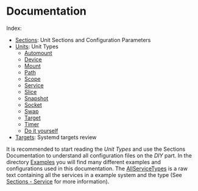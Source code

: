 <!-- 

	Bruno Mondelo Giaramita                                    
	mondelob14@gmail.com                                       
	isx48185462                                                
	Escola del Treball de Barcelona 2017-04-26
	
															 -->

# Documentation
Index:
* [Sections](sections.md): Unit Sections and Configuration Parameters
* [Units](units.md): Unit Types
	* [Automount](units.md#automount)
	* [Device](units.md#device)
	* [Mount](units.md#mount)
	* [Path](units.md#path)
	* [Scope](units.md#scope)
	* [Service](units.md#service)
	* [Slice](units.md#slice)
	* [Snapshot](units.md#snapshot)
	* [Socket](units.md#socket)
	* [Swap](units.md#swap)
	* [Target](units.md#target)
	* [Timer](units.md#timer)
	* [Do it yourself](units.md#diy-units)
* [Targets](targets.md): Systemd targets review

It is recommended to start reading the *Unit Types* and use the Sections
Documentation to understand all configuration files on the *DIY* part.
In the directory [Examples](Examples/) you will find many different
examples and configurations used in this documentation. The
[AllServiceTypes](AllServiceTypes) is a raw text containing all the
services in a example system and the type (See
[Sections - Service](sections.md#service) for more information).
